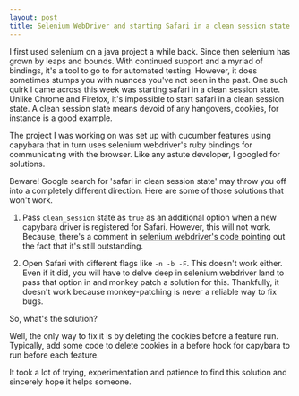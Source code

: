 ```yaml
---
layout: post
title: Selenium WebDriver and starting Safari in a clean session state
---
```


I first used selenium on a java project a while back. Since then selenium has grown by leaps and bounds. With continued support and a myriad of bindings, it's a tool to go to for automated testing. However, it does sometimes stumps you with nuances you've not seen in the past. One such quirk I came across this week was starting safari in a clean session state. Unlike Chrome and Firefox, it's impossible to start safari in a clean session state. A clean session state means devoid of any hangovers, cookies, for instance is a good example.

The project I was working on was set up with cucumber features using capybara that in turn uses selenium webdriver's ruby bindings for communicating with the browser. Like any astute developer, I googled for solutions.

Beware! Google search for 'safari in clean session state' may throw you off into a completely different direction. Here are some of those solutions that won't work.

1. Pass `clean_session` state as `true` as an additional option when a new capybara driver is registered for Safari. However, this will not work. Because, there's a comment in [selenium webdriver's code pointing](<https://github.com/SeleniumHQ/selenium/blob/master/rb/lib/selenium/webdriver/safari/bridge.rb#L34>) out the fact that it's still outstanding.

2. Open Safari with different flags like `-n -b -F`. This doesn't work either. Even if it did, you will have to delve deep in selenium webdriver land to pass that option in and monkey patch a solution for this. Thankfully, it doesn't work because monkey-patching is never a reliable way to fix bugs.

So, what's the solution?

Well, the only way to fix it is by deleting the cookies before a feature run. Typically, add some code to delete cookies in a before hook for capybara to run before each feature.

It took a lot of trying, experimentation and patience to find this solution and sincerely hope it helps someone.
